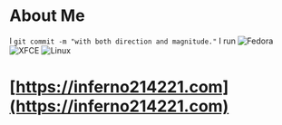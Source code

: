 # About Me
I `git commit -m "with both direction and magnitude."`
I run ![Fedora](https://img.shields.io/badge/-Fedora-%2351A2DA?logo=fedora&logoColor=white&style=flat) ![XFCE](https://img.shields.io/badge/-XFCE-%232284F2?logo=xfce&logoColor=white&style=flat) ![Linux](https://img.shields.io/badge/-Linux-%23333333?logo=linux&logoColor=white&style=flat)

# [https://inferno214221.com](https://inferno214221.com)
